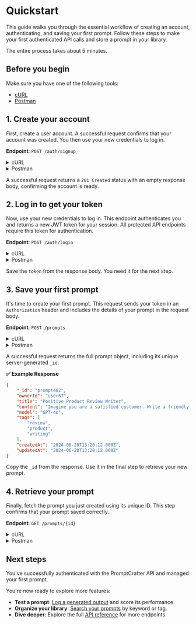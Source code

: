 # Quickstart

This guide walks you through the essential workflow of creating an account, authenticating, and saving your first prompt. Follow these steps to make your first authenticated API calls and store a prompt in your library.

The entire process takes about 5 minutes.

## Before you begin

Make sure you have one of the following tools:

* [cURL](https://curl.se/docs/install.html)
* [Postman](https://www.postman.com/downloads/)

## 1. Create your account

First, create a user account. A successful request confirms that your account was created. You then use your new credentials to log in.

**Endpoint**: `POST /auth/signup`

<details>
<summary>cURL</summary>

```bash
curl -X POST https://promptcrafter-production.up.railway.app/auth/signup \
  -H "Content-Type: application/json" \
  -d '{
    "name": "Alice",
    "email": "alice@example.com",
    "password": "password123"
  }'
```
</details>

<details>
<summary>Postman</summary>

1. Set the method to `POST`.
2. Enter the URL: `https://promptcrafter-production.up.railway.app/auth/signup`.
3. In the **Body** tab, select **raw** and **JSON**, then paste the following:

```
{
  "name": "Alice",
  "email": "alice@example.com",
  "password": "password123"
}
```
</details>

A successful request returns a `201 Created` status with an empty response body, confirming the account is ready.

## 2. Log in to get your token

Now, use your new credentials to log in. This endpoint authenticates you and returns a new JWT token for your session. All protected API endpoints require this token for authentication.

**Endpoint**: `POST /auth/login`

<details>
<summary>cURL</summary>

```bash
curl -X POST https://promptcrafter-production.up.railway.app/auth/login \
  -H "Content-Type: application/json" \
  -d '{
    "email": "alice@example.com",
    "password": "password123"
  }'
```
</details>

<details>
<summary>Postman</summary>
Use the **Log in** request in the `Auth` folder of the Postman Collection. The request body is pre-filled with example credentials.

> **✨ Note:**
> The Postman Collection is configured to automatically save your token to a collection variable (`{{token}}`) upon successful login. This variable is automatically included in the authorization header of every other request, so you don't need to copy and paste it.

</details>

Save the `token` from the response body. You need it for the next step.

## 3. Save your first prompt

It's time to create your first prompt. This request sends your token in an `Authorization` header and includes the details of your prompt in the request body.

**Endpoint**: `POST /prompts`

<details>
<summary>cURL</summary>
Replace `{your_token}` with the token you received from the login step.

```bash
curl -X POST https://promptcrafter-production.up.railway.app/prompts \
  -H "Authorization: Bearer {your_token}" \
  -H "Content-Type: application/json" \
  -d '{
    "title": "Positive Product Review Writer",
    "content": "Imagine you are a satisfied customer. Write a friendly, detailed review for a new electric bicycle, mentioning at least three features you enjoyed and describing how it improved your daily commute.",
    "model": "GPT-4o",
    "tags": ["review", "product", "writing"]
  }'
```
</details>

<details>
<summary>Postman</summary>
Use the **Save a prompt** request in the `Prompts` folder. The request body is pre-filled, and your authorization token is already included as a variable. Just click **Send**.
</details>

A successful request returns the full prompt object, including its unique server-generated `_id`.

**✅ Example Response**

```json
{
    "_id": "prompt482",
    "ownerId": "user67",
    "title": "Positive Product Review Writer",
    "content": "Imagine you are a satisfied customer. Write a friendly, detailed review for a new electric bicycle...",
    "model": "GPT-4o",
    "tags": [
        "review",
        "product",
        "writing"
    ],
    "createdAt": "2024-06-20T13:20:12.000Z",
    "updatedAt": "2024-06-20T13:20:12.000Z"
}
```

Copy the `_id` from the response. Use it in the final step to retrieve your new prompt.

## 4. Retrieve your prompt

Finally, fetch the prompt you just created using its unique ID. This step confirms that your prompt saved correctly.

**Endpoint**: `GET /prompts/{id}`

<details>
<summary>cURL</summary>

Replace `{your_token}` and `{prompt_id}` with your values.

```bash
curl -X GET https://promptcrafter-production.up.railway.app/prompts/{prompt_id} \
  -H "Authorization: Bearer {your_token}"
```
</details>

<details>
<summary>Postman</summary>

1. In the collection's **Variables** tab, paste the `_id` from the previous step into the `CURRENT VALUE` field for the `promptId` variable.
2. Run the **Retrieve a prompt by ID** request. It uses the `{{promptId}}` variable in the URL to fetch your specific prompt.
</details>

## Next steps

You've successfully authenticated with the PromptCrafter API and managed your first prompt.

You're now ready to explore more features:  
* **Test a prompt**: [Log a generated output](tutorials/test-prompt.md) and score its performance.
* **Organize your library**: [Search your prompts](tutorials/search-prompts.md) by keyword or tag.
* **Dive deeper**: Explore the full [API reference](reference/index.md) for more endpoints.
